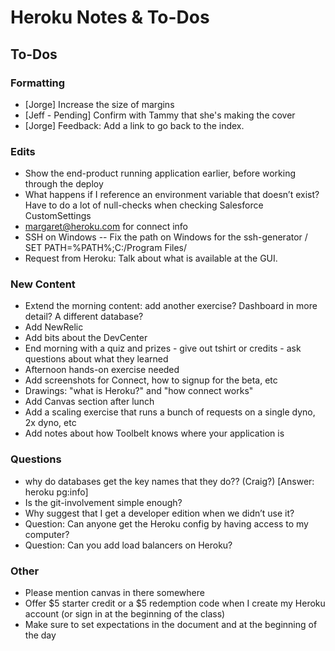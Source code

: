 # Heroku Notes & To-Dos

## To-Dos

### Formatting

* [Jorge] Increase the size of margins
* [Jeff - Pending] Confirm with Tammy that she's making the cover
* [Jorge] Feedback: Add a link to go back to the index.

### Edits

* Show the end-product running application earlier, before working through the deploy
* What happens if I reference an environment variable that doesn’t exist? Have to do a lot of null-checks when checking Salesforce CustomSettings
* margaret@heroku.com for connect info
* SSH on Windows -- Fix the path on Windows for the ssh-generator / SET PATH=%PATH%;C:/Program Files/
* Request from Heroku: Talk about what is available at the GUI.

### New Content

* Extend the morning content: add another exercise? Dashboard in more detail? A different database?
* Add NewRelic
* Add bits about the DevCenter
* End morning with a quiz and prizes - give out tshirt or credits - ask questions about what they learned
* Afternoon hands-on exercise needed
* Add screenshots for Connect, how to signup for the beta, etc
* Drawings: "what is Heroku?" and "how connect works"
* Add Canvas section after lunch
* Add a scaling exercise that runs a bunch of requests on a single dyno, 2x dyno, etc
* Add notes about how Toolbelt knows where your application is

### Questions

* why do databases get the key names that they do?? (Craig?) [Answer: heroku pg:info]
* Is the git-involvement simple enough?
* Why suggest that I get a developer edition when we didn’t use it?
* Question: Can anyone get the Heroku config by having access to my computer?
* Question: Can you add load balancers on Heroku?


### Other

* Please mention canvas in there somewhere
* Offer $5 starter credit or a $5 redemption code when I create my Heroku account (or sign in at the beginning of the class)
* Make sure to set expectations in the document and at the beginning of the day
